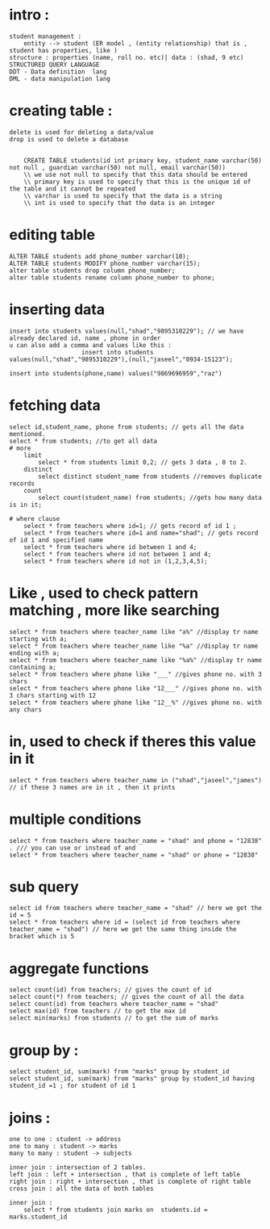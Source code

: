 # intro : 
    student management : 
        entity --> student (ER model , (entity relationship) that is , student has properties, like )
    structure : properties (name, roll no. etc)| data : (shad, 9 etc) 
    STRUCTURED QUERY LANGUAGE  
    DDT - Data definition  lang 
    DML - data manipulation lang 

# creating table : 
    delete is used for deleting a data/value
    drop is used to delete a database 


        CREATE TABLE students(id int primary key, student_name varchar(50) not null , guardian varchar(50) not null, email varchar(50))
        \\ we use not null to specify that this data should be entered
        \\ primary key is used to specify that this is the unique id of the table and it cannot be repeated 
        \\ varchar is used to specify that the data is a string
        \\ int is used to specify that the data is an integer

# editing table 
    ALTER TABLE students add phone_number varchar(10);
    ALTER TABLE students MODIFY phone_number varchar(15);
    alter table students drop column phone_number;
    alter table students rename column phone_number to phone;

# inserting data 
    insert into students values(null,"shad","9895310229"); // we have already declared id, name , phone in order 
    u can also add a comma and values like this : 
                        insert into students values(null,"shad","9895310229"),(null,"jaseel","0934-15123");

    insert into students(phone,name) values("9869696959","raz")

# fetching data 
    select id,student_name, phone from students; // gets all the data mentioned.
    select * from students; //to get all data 
    # more 
        limit
            select * from students limit 0,2; // gets 3 data , 0 to 2.
        distinct 
            select distinct student_name from students //removes duplicate records 
        count 
            select count(student_name) from students; //gets how many data is in it;

    # where clause 
        select * from teachers where id=1; // gets record of id 1 ;
        select * from teachers where id=1 and name="shad"; // gets record of id 1 and specified name 
        select * from teachers where id between 1 and 4;
        select * from teachers where id not between 1 and 4;
        select * from teachers where id not in (1,2,3,4,5);

# Like , used to check pattern matching , more like searching 
    select * from teachers where teacher_name like "a%" //display tr name starting with a;
    select * from teachers where teacher_name like "%a" //display tr name ending with a;
    select * from teachers where teacher_name like "%a%" //display tr name containing a;
    select * from teachers where phone like "___" //gives phone no. with 3 chars
    select * from teachers where phone like "12___" //gives phone no. with 3 chars starting with 12
    select * from teachers where phone like "12__%" //gives phone no. with any chars

# in, used to check if theres this value in it
    select * from teachers where teacher_name in ("shad","jaseel","james") // if these 3 names are in it , then it prints

# multiple conditions 
    select * from teachers where teacher_name = "shad" and phone = "12838" . /// you can use or instead of and 
    select * from teachers where teacher_name = "shad" or phone = "12838"

# sub query 
    select id from teachers where teacher_name = "shad" // here we get the id = 5 
    select * from teachers where id = (select id from teachers where teacher_name = "shad") // here we get the same thing inside the bracket which is 5


# aggregate functions
    select count(id) from teachers; // gives the count of id
    select count(*) from teachers; // gives the count of all the data
    select count(id) from teachers where teacher_name = "shad"
    select max(id) from teachers // to get the max id 
    select min(marks) from students // to get the sum of marks

# group by :
    select student_id, sum(mark) from "marks" group by student_id
    select student_id, sum(mark) from "marks" group by student_id having student_id =1 ; for student of id 1

# joins : 
    one to one : student -> address 
    one to many : student -> marks
    many to many : student -> subjects
    
    inner join : intersection of 2 tables. 
    left join : left + intersection , that is complete of left table 
    right join : right + intersection , that is complete of right table
    cross join : all the data of both tables

    inner join : 
        select * from students join marks on  students.id = marks.student_id
        